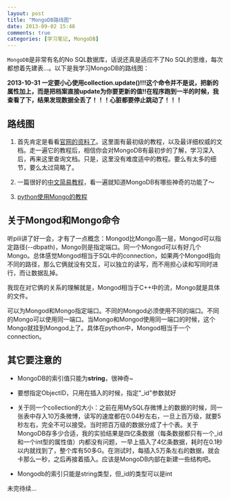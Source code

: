 ```yaml
---
layout: post
title: "MongoDB路线图"
date: 2013-09-02 15:48
comments: true
categories: [学习笔记, MongoDB]
---
```

`MongoDB`是非常有名的No SQL数据库，话说还真是适应不了No SQL的思维，每次都想着先建表...。以下是我学习MongoDB的路线图：

<!--more-->

**2013-10-31 一定要小心使用collection.update()!!!这个命令并不是说，把新的属性加上，而是把档案直接update为你要更新的值!!在程序跑到一半的时候，我查看了下，结果发现数据全丢了！！！心脏都要停止跳动了！！！**

## 路线图

1. 首先肯定是看看[官网的资料了](http://www.mongodb.org/)。这里面有最初级的教程，以及最详细权威的文档。走一遍它的教程后，相信你会对MongoDB有最初步的了解，学习深入后，再来这里查询文档。只是，这里没有难度适中的教程。要么有太多的细节，要么太过简略了。

2. 一篇很好的[中文简易教程](http://www.eduyo.com/database/nosql/805.html)，看一遍就知道MongoDB有哪些神奇的功能了～

3. [python使用Mongo的教程](http://blog.nosqlfan.com/html/2989.html)

## 关于Mongod和Mongo命令

听pili讲了好一会，才有了一点概念：Mongod比Mongo高一层，Mongod可以指定路径(--dbpath)，Mongo则是指定端口。同一个Mongod可以有好几个Mongo。总体感觉Mongod相当于SQL中的connection，如果两个Mongod指向不同的路径，那么它俩就没有交互，可以独立的读写，而不用担心读和写同时进行，而让数据乱掉。

我现在对它俩的关系的理解就是，Mongod相当于C++中的流，Mongo就是具体的文件。

可以为Mongod和Mongo指定端口。不同的Mongod必须使用不同的端口。不同的Mongo可以使用同一端口。当Mongo和Mongod使用同一端口的时候，这个Mongo就挂到Mongod上了。具体在python中，Mongod相当于一个connection。

## 其它要注意的

* MongoDB的索引值只能为**string**，很神奇~

* 要想指定ObjectID，只用在插入的时候，指定"_id"参数就好

* 关于同一个collection的大小：之前在用MySQL存微博上的数据的时候，同一张表中存入10万条微博，读写的速度都在0.04秒左右，一旦上百万级，就要5秒左右，完全不可以接受。当时把百万级的数据分成了十个表。关于MongoDB存多少合适，我的实验结果是四亿条数据（每条数据都只有一个_id和一个int型的属性值）内都没有问题，一早上插入了4亿条数据，耗时在0.1秒以内就找到了，整个库有50多G。在测试时，每插入5万条左右的数据，就会卡那么一秒，之后再接着插入。应该是MongoDB内部在新建一些结构吧。

* Mongodb的索引只能是string类型，但_id的类型可以是int

未完待续...

